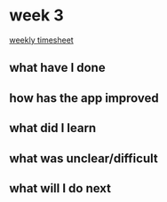 # week 3

[weekly timesheet](https://github.com/nigoshh/huff-n-puff/blob/master/documentation/timesheet.md#week-3)

## what have I done

## how has the app improved

## what did I learn

## what was unclear/difficult

## what will I do next
